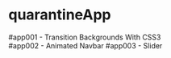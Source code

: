 ﻿# quarantineApp
#app001 - Transition Backgrounds With CSS3 <br>
#app002 - Animated Navbar
#app003 - Slider